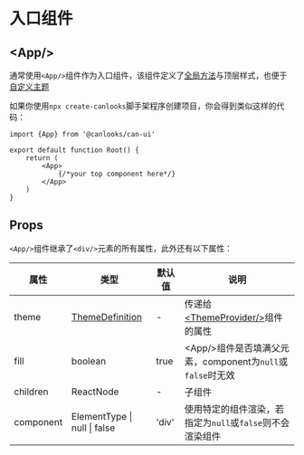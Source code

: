 # 入口组件

## <App\/>

通常使用`<App/>`组件作为入口组件，该组件定义了[全局方法](globalMethods)与顶层样式，也便于[自定义主题](theme)

如果你使用`npx create-canlooks`脚手架程序创建项目，你会得到类似这样的代码：

```tsx no-preview
import {App} from '@canlooks/can-ui'

export default function Root() {
    return (
        <App>
            {/*your top component here*/}
        </App>
    )
}
```

## Props

`<App/>`组件继承了`<div/>`元素的所有属性，此外还有以下属性：

| 属性        | 类型                           | 默认值   | 说明                                           |
|-----------|------------------------------|-------|----------------------------------------------|
| theme     | [ThemeDefinition](theme)     | -     | 传递给[<ThemeProvider\/>](theme)组件的属性           |
| fill      | boolean                      | true  | <App\/>组件是否填满父元素，component为`null`或`false`时无效 |
| children  | ReactNode                    | -     | 子组件                                          |
| component | ElementType \| null \| false | 'div' | 使用特定的组件渲染，若指定为`null`或`false`则不会渲染组件          |
